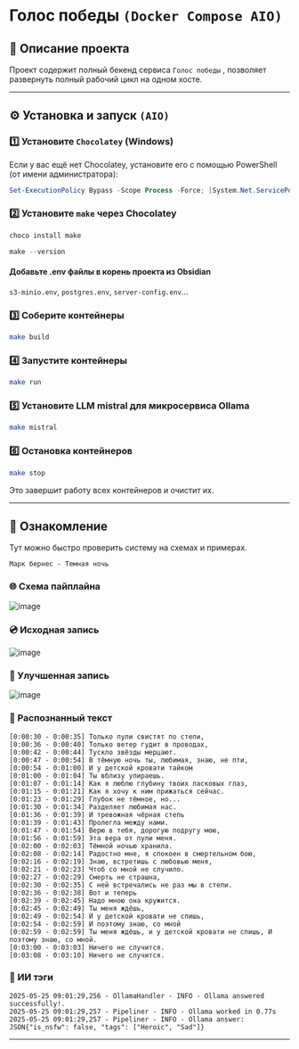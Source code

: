 # Голос победы `(Docker Compose AIO)`

## 📌 Описание проекта
Проект содержит полный бекенд сервиса `Голос победы` , позволяет развернуть полный рабочий цикл на одном хосте.

---

## ⚙️ Установка и запуск `(AIO)`

### 1️⃣ Установите `Chocolatey` (Windows)
Если у вас ещё нет Chocolatey, установите его с помощью PowerShell (от имени администратора):

```powershell
Set-ExecutionPolicy Bypass -Scope Process -Force; [System.Net.ServicePointManager]::SecurityProtocol = [System.Net.ServicePointManager]::SecurityProtocol -bor 3072; iex ((New-Object System.Net.WebClient).DownloadString('https://community.chocolatey.org/install.ps1'))
```
### 2️⃣ Установите `make` через Chocolatey

```powershell
choco install make
```
```powershell
make --version
```

#### Добавьте .env файлы в корень проекта из Obsidian
`s3-minio.env`, `postgres.env`, `server-config.env`...

### 3️⃣ Соберите контейнеры

```bash
make build
```
### 4️⃣ Запустите контейнеры

```bash
make run
```
### 5️⃣ Установите LLM mistral для микросервиса Ollama
```bash
make mistral
```

### 6️⃣ Остановка контейнеров
```bash
make stop
```
Это завершит работу всех контейнеров и очистит их.

---

## 🧩 Ознакомление
Тут можно быстро проверить систему на схемах и примерах.

`Марк бернес - Темная ночь`

### 🌐 Схема пайплайна
![image](https://github.com/user-attachments/assets/0718e837-6ad8-4f7d-a65b-5008eea972d4)

### 💿 Исходная запись
![image](https://github.com/user-attachments/assets/fb2288e1-6b4a-4c7b-962a-4b12c8c028ab)

### 📀 Улучшенная запись
![image](https://github.com/user-attachments/assets/7ca85370-e5be-4ae5-80a9-0938666d499b)

### 🧾 Распознанный текст

```
[0:00:30 - 0:00:35] Только пули свистят по степи,
[0:00:36 - 0:00:40] Только ветер гудит в проводах,
[0:00:42 - 0:00:44] Тускло звёзды мерцают.
[0:00:47 - 0:00:54] В тёмную ночь ты, любимая, знаю, не пти,
[0:00:54 - 0:01:00] И у детской кровати тайком
[0:01:00 - 0:01:04] Ты вблизу упираешь.
[0:01:07 - 0:01:14] Как я люблю глубину твоих ласковых глаз,
[0:01:15 - 0:01:21] Как я хочу к ним прижаться сейчас.
[0:01:23 - 0:01:29] Глубок не тёмное, но...
[0:01:30 - 0:01:34] Разделяет любимая нас.
[0:01:36 - 0:01:39] И тревожная чёрная степь
[0:01:39 - 0:01:43] Пролегла между нами.
[0:01:47 - 0:01:54] Верю в тебя, дорогую подругу мою,
[0:01:56 - 0:01:59] Эта вера от пули меня.
[0:02:00 - 0:02:03] Тёмной ночью хранила.
[0:02:08 - 0:02:14] Радостно мне, я спокоен в смертельном бою,
[0:02:16 - 0:02:19] Знаю, встретишь с любовью меня,
[0:02:21 - 0:02:23] Чтоб со мной не случило.
[0:02:27 - 0:02:29] Смерть не страшна,
[0:02:30 - 0:02:35] С ней встречались не раз мы в степи.
[0:02:36 - 0:02:38] Вот и теперь
[0:02:39 - 0:02:45] Надо мною она кружится.
[0:02:45 - 0:02:49] Ты меня ждёшь,
[0:02:49 - 0:02:54] И у детской кровати не спишь,
[0:02:54 - 0:02:59] И поэтому знаю, со мной
[0:02:59 - 0:02:59] Ты меня ждёшь, и у детской кровати не спишь, И поэтому знаю, со мной.
[0:03:00 - 0:03:03] Ничего не случится.
[0:03:08 - 0:03:10] Ничего не случится.
```

### 🚀 ИИ тэги

```
2025-05-25 09:01:29,256 - OllamaHandler - INFO - Ollama answered successfully!.
2025-05-25 09:01:29,257 - Pipeliner - INFO - Ollama worked in 0.77s
2025-05-25 09:01:29,257 - Pipeliner - INFO - Ollama answer:  JSON{"is_nsfw": false, "tags": ["Heroic", "Sad"]}
```
---









